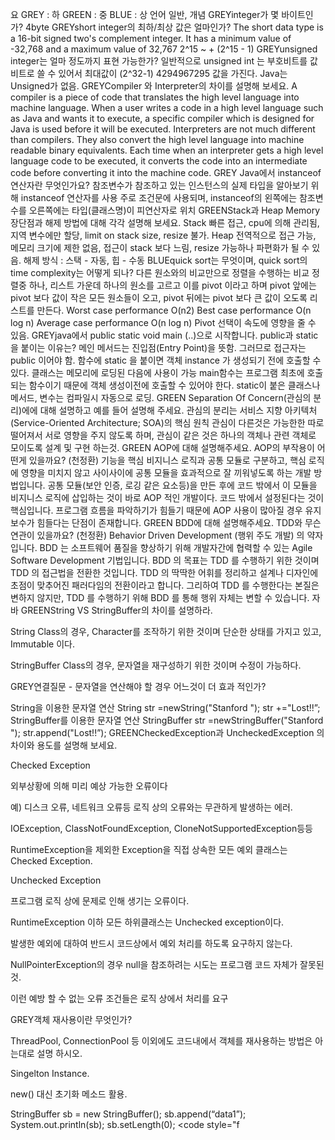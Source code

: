 요
GREY : 하
GREEN : 중
BLUE : 상
언어 일반, 개념
GREYinteger가 몇 바이트인가? 
4byte
GREYshort integer의 최하/최상 값은 얼마인가?
The short data type is a 16-bit signed two's complement integer. It has a minimum value of -32,768 and a maximum value of 32,767
2^15 ~ + (2^15 - 1)
GREYunsigned integer는 얼마 정도까지 표현 가능한가?
일반적으로 unsigned int 는 부호비트를 값비트로 쓸 수 있어서 최대값이 (2^32-1) 4294967295 값을 가진다.
Java는 Unsigned가 없음.
GREYCompiler 와 Interpreter의 차이를 설명해 보세요.
A compiler is a piece of code that translates the high level language into machine language. When a user writes a code in a high level language such as Java and wants it to execute, a specific compiler which is designed for Java is used before it will be executed.
Interpreters are not much different than compilers. They also convert the high level language into machine readable binary equivalents. Each time when an interpreter gets a high level language code to be executed, it converts the code into an intermediate code before converting it into the machine code.
GREY Java에서 instanceof 연산자란 무엇인가요?
참조변수가 참조하고 있는 인스턴스의 실제 타입을 알아보기 위해 instanceof 연산자를 사용
주로 조건문에 사용되며, instanceof의 왼쪽에는 참조변수를 오른쪽에는 타입(클래스명)이 피연산자로 위치
GREENStack과 Heap Memory 장단점과 해제 방법에 대해 각각 설명해 보세요.
Stack
빠른 접근, cpu에 의해 관리됨, 지역 변수에만 할당, limit on stack size, resize 불가.
Heap
전역적으로 접근 가능, 메모리 크기에 제한 없음, 접근이 stack 보다 느림, resize 가능하나 파편화가 될 수 있음. 
해제 방식 : 스택 - 자동, 힙 - 수동
BLUEquick sort는 무엇이며, quick sort의 time complexity는 어떻게 되나?
다른 원소와의 비교만으로 정렬을 수행하는 비교 정렬중 하나, 리스트 가운데 하나의 원소를 고르고 이를 pivot 이라고 하며 pivot 앞에는 pivot 보다 값이 작은 모든 원소들이 오고, pivot 뒤에는 pivot 보다 큰 값이 오도록 리스트를 만든다.
Worst case performance O(n2)
Best case performance O(n log n)
 Average case performance O(n log n)
Pivot 선택이 속도에 영향을 줄 수 있음.
GREYjava에서 public static void main (..)으로 시작합니다. public과 static을 붙이는 이유는?
메인 메서드는 진입점(Entry Point)을 뜻함. 그러므로 접근자는 public 이어야 함.
함수에 static 을 붙이면 객체 instance 가 생성되기 전에 호출할 수 있다. 
클래스는 메모리에 로딩된 다음에 사용이 가능
main함수는 프로그램 최초에 호출되는 함수이기 때문에 객체 생성이전에 호출할 수 있어야 한다.
static이 붙은 클래스나 메서드, 변수는 컴파일시 자동으로 로딩.
GREEN Separation Of Concern(관심의 분리)에에 대해 설명하고 예를 들어 설명해 주세요.
관심의 분리는 서비스 지향 아키텍처(Service-Oriented Architecture; SOA)의 핵심 원칙
관심이 다른것은 가능한한 따로 떨어져서 서로 영향을 주지 않도록 하며, 관심이 같은 것은 하나의 객체나 관련 객체로 모이도록 설계 및 구현 하는것.
GREEN AOP에 대해 설명해주세요. AOP의 부작용이 어떤게 있을까요? (천정환)
기능을 핵심 비지니스 로직과 공통 모듈로 구분하고, 핵심 로직에 영향을 미치지 않고 사이사이에 공통 모듈을 효과적으로 잘 끼워넣도록 하는 개발 방법입니다.
공통 모듈(보안 인증, 로깅 같은 요소등)을 만든 후에 코드 밖에서 이 모듈을 비지니스 로직에 삽입하는 것이 바로 AOP 적인 개발이다. 코드 밖에서 설정된다는 것이 핵심입니다.
프로그램 흐름을 파악하기가 힘들기 때문에 AOP 사용이 많아질 경우 유지보수가 힘들다는 단점이 존재합니다.
GREEN BDD에 대해 설명해주세요. TDD와 무슨 연관이 있을까요? (천정환)
Behavior Driven Development (행위 주도 개발) 의 약자입니다.
BDD 는 소프트웨어 품질을 향상하기 위해 개발자간에 협력할 수 있는 Agile Software Development 기법입니다. BDD 의 목표는 TDD 를 수행하기 위한 것이며 TDD 의 접근법을 전환한 것입니다.
TDD 의 딱딱한 어휘를 정리하고 설계나 디자인에 초점이 맞추어진 패러다임의 전환이라고 합니다. 그리하여 TDD 를 수행한다는 본질은 변하지 않지만, TDD 를 수행하기 위해 BDD 를 통해 행위 자체는 변할 수 있습니다.
자바 
GREENString VS StringBuffer의 차이를 설명하라.

String Class의 경우, Character를 조작하기 위한 것이며 단순한 상태를 가지고 있고, Immutable 이다.

StringBuffer Class의 경우, 문자열을 재구성하기 위한 것이며 수정이 가능하다.

GREY연결질문 - 문자열을 연산해야 할 경우 어느것이 더 효과 적인가? 

String을 이용한 문자열 연산
String str =newString("Stanford  ");
     str +="Lost!!”;
StringBuffer를 이용한 문자열 연산
StringBuffer str =newStringBuffer("Stanford ");
     str.append("Lost!!”);
GREENCheckedException과 UncheckedException 의 차이와 용도를 설명해 보세요.

Checked Exception

외부상황에 의해 미리 예상 가능한 오류이다

예) 디스크 오류, 네트워크 오류등 로직 상의 오류와는 무관하게 발생하는 에러.

IOException, ClassNotFoundException, CloneNotSupportedException등등

RuntimeException을 제외한 Exception을 직접 상속한 모든 예외 클래스는 Checked Exception.

Unchecked Exception

 프로그램 로직 상에 문제로 인해 생기는 오류이다.

RuntimeException 이하 모든 하위클래스는 Unchecked exception이다.

발생한 예외에 대하여 반드시 코드상에서 예외 처리를 하도록 요구하지 않는다.

 NullPointerException의 경우 null을 참조하려는 시도는 프로그램 코드 자체가 잘못된 것.

이런 예방 할 수 없는 오류 조건들은 로직 상에서 처리를 요구

GREY객체 재사용이란 무엇인가?

ThreadPool, ConnectionPool 등 이외에도 코드내에서 객체를 재사용하는 방법은 아는대로 설명 하시오.

Singelton Instance.

new() 대신 초기화 메소드 활용.

StringBuffer sb = new StringBuffer();
sb.append(“data1”);
System.out.println(sb);
sb.setLength(0);
<code style="f